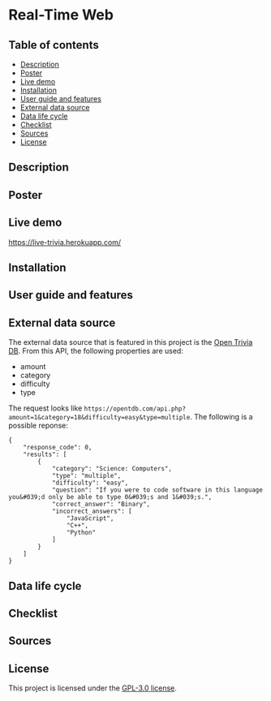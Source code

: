 # Real-Time Web

## Table of contents
- [Description](#description)
- [Poster](#poster)
- [Live demo](#live-demo)
- [Installation](#installation)
- [User guide and features](#user-guide-and-features)
- [External data source](#external-data-source)
- [Data life cycle](#data-life-cycle)
- [Checklist](#checklist)
- [Sources](#sources)
- [License](#license)

<!-- Maybe a table of contents here? 📚 -->

## Description
<!-- Start out with a title and a description -->
<!-- ☝️ replace this description with a description of your own work -->

## Poster
<!-- Add a nice image here at the end of the week, showing off your shiny frontend 📸 -->

## Live demo
https://live-trivia.herokuapp.com/

<!-- Add a link to your live demo in Github Pages 🌐-->
<!-- replace the code in the /docs folder with your own, so you can showcase your work with GitHub Pages 🌍 -->

## Installation
<!-- How about a section that describes how to install this project? 🤓 -->

## User guide and features
<!-- ...but how does one use this project? What are its features 🤔 -->

## External data source
The external data source that is featured in this project is the [Open Trivia DB](https://opentdb.com). From this API, the following properties are used:

- amount
- category
- difficulty
- type

The request looks like `https://opentdb.com/api.php?amount=1&category=18&difficulty=easy&type=multiple`. The following is a possible reponse:

```
{
	"response_code": 0,
	"results": [
		{
			"category": "Science: Computers",
			"type": "multiple",
			"difficulty": "easy",
			"question": "If you were to code software in this language you&#039;d only be able to type 0&#039;s and 1&#039;s.",
			"correct_answer": "Binary",
			"incorrect_answers": [
				"JavaScript",
				"C++",
				"Python"
			]
		}
	]
}
```

<!-- What external data source is featured in your project and what are its properties 🌠 -->

## Data life cycle
<!-- This would be a good place for your data life cycle ♻️-->

## Checklist
<!-- Maybe a checklist of done stuff and stuff still on your wishlist? ✅ -->

## Sources
<!-- We all stand on the shoulders of giants, please link all the sources you used in to create this project. -->

## License
This project is licensed under the [GPL-3.0 license](https://github.com/lisannevvliet/real-time-web-2122/blob/main/LICENSE).

<!-- How about a license here? When in doubt use GNU GPL v3. 📜  -->
